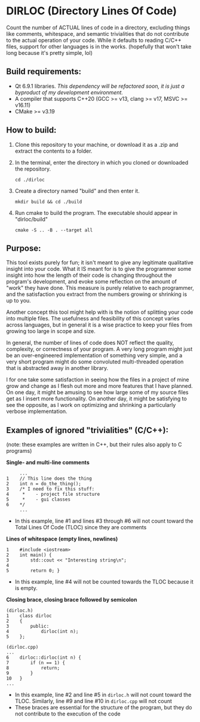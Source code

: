 # DIRLOC (Directory Lines Of Code)
Count the number of ACTUAL lines of code in a directory, excluding things like comments, whitespace, and semantic trivialities that do not contribute to the actual operation of your code. While it defaults to reading C/C++ files, support for other languages is in the works. (hopefully that won't take long because it's pretty simple, lol)

## Build requirements:
- Qt 6.9.1 libraries. *This dependency will be refactored soon, it is just a byproduct of my development environment.*
- A compiler that supports C++20 (GCC >= v13, clang >= v17, MSVC >= v16.11)
- CMake >= v3.19


## How to build:
1. Clone this repository to your machine, or download it as a .zip and extract the contents to a folder.
2. In the terminal, enter the directory in which you cloned or downloaded the repository.
	
 	```cd ./dirloc```
3. Create a directory named "build" and then enter it.
	
 	```mkdir build && cd ./build```
4. Run cmake to build the program. The executable should appear in "dirloc/build"
	
 	```cmake -S .. -B . --target all```

## Purpose:
This tool exists purely for fun; it isn't meant to give any legitimate qualitative insight into your code. What it IS meant for is to give the programmer some insight into how the length of their code is changing throughout the program's development, and evoke some reflection on the amount of "work" they have done. This measure is purely relative to each programmer, and the satisfaction you extract from the numbers growing or shrinking is up to you.


Another concept this tool might help with is the notion of splitting your code into multiple files. The usefulness and feasibility of this concept varies across languages, but in general it is a wise practice to keep your files from growing too large in scope and size.


In general, the number of lines of code does NOT reflect the quality, complexity, or correctness of your program. A very long program might just be an over-engineered implementation of something very simple, and a very short program might do some convoluted multi-threaded operation that is abstracted away in another library.


I for one take some satisfaction in seeing how the files in a project of mine grow and change as I flesh out more and more features that I have planned. On one day, it might be amusing to see how large some of my source files get as I insert more functionality. On another day, it might be satisfying to see the opposite, as I work on optimizing and shrinking a particularly verbose implementation.

## Examples of ignored "trivialities" (C/C++):
(note: these examples are written in C++, but their rules also apply to C programs)


**Single- and multi-line comments**
```
	 ...
1    // This line does the thing
2    int n = do_the_thing();
3    /* I need to fix this stuff:
4     *    - project file structure
5     *    - gui classes
6    */ 
	 ...
```
- In this example, line #1 and lines #3 through #6 will not count toward the Total Lines Of Code (TLOC) since they are comments

**Lines of whitespace (empty lines, newlines)**
```
1    #include <iostream>
2    int main() {
3        std::cout << "Interesting string\n";
4
5        return 0; }
```
- In this example, line #4 will not be counted towards the TLOC because it is empty.

**Closing brace, closing brace followed by semicolon**
```
(dirloc.h)
1    class dirloc
2    {
3        public: 
4            dirloc(int n);
5    };

(dirloc.cpp)
...
6    dirloc::dirloc(int n) {
7        if (n == 1) {
8            return;
9        }
10   }
...
```
- In this example, line #2 and line #5 in ```dirloc.h``` will not count toward the TLOC. Similarly, line #9 and line #10 in ```dirloc.cpp``` will not count
- These braces are essential for the structure of the program, but they do not contribute to the execution of the code
